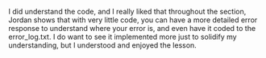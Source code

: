 I did understand the code, and I really liked that throughout the section, Jordan shows that with very little code, you can have a more detailed error response to understand where your error is, and even have it coded to the error_log.txt. I do want to see it implemented more just to solidify my understanding, but I understood and enjoyed the lesson.
